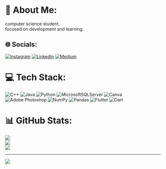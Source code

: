 # 💫 About Me:
computer science student,<br>focused on development and learning.


## 🌐 Socials:
[![Instagram](https://img.shields.io/badge/Instagram-%23E4405F.svg?logo=Instagram&logoColor=white)](https://instagram.com/ozlemdilekacar) [![LinkedIn](https://img.shields.io/badge/LinkedIn-%230077B5.svg?logo=linkedin&logoColor=white)](https://linkedin.com/in/ozlem-dilek) [![Medium](https://img.shields.io/badge/Medium-12100E?logo=medium&logoColor=white)](https://medium.com/@ozlem-dilek) 

# 💻 Tech Stack:
![C++](https://img.shields.io/badge/c++-%2300599C.svg?style=for-the-badge&logo=c%2B%2B&logoColor=white) ![Java](https://img.shields.io/badge/java-%23ED8B00.svg?style=for-the-badge&logo=java&logoColor=white) ![Python](https://img.shields.io/badge/python-3670A0?style=for-the-badge&logo=python&logoColor=ffdd54) ![MicrosoftSQLServer](https://img.shields.io/badge/Microsoft%20SQL%20Sever-CC2927?style=for-the-badge&logo=microsoft%20sql%20server&logoColor=white) ![Canva](https://img.shields.io/badge/Canva-%2300C4CC.svg?style=for-the-badge&logo=Canva&logoColor=white) ![Adobe Photoshop](https://img.shields.io/badge/adobephotoshop-%2331A8FF.svg?style=for-the-badge&logo=adobephotoshop&logoColor=white) ![NumPy](https://img.shields.io/badge/numpy-%23013243.svg?style=for-the-badge&logo=numpy&logoColor=white) ![Pandas](https://img.shields.io/badge/pandas-%23150458.svg?style=for-the-badge&logo=pandas&logoColor=white) ![Flutter](https://img.shields.io/badge/Flutter-%2302569B.svg?style=for-the-badge&logo=Flutter&logoColor=white) ![Dart](https://img.shields.io/badge/dart-%230175C2.svg?style=for-the-badge&logo=dart&logoColor=white)
# 📊 GitHub Stats:
![](https://github-readme-stats.vercel.app/api?username=ozlem-dilek&theme=tokyonight&hide_border=false&include_all_commits=false&count_private=false)<br/>
![](https://github-readme-streak-stats.herokuapp.com/?user=ozlem-dilek&theme=tokyonight&hide_border=false)<br/>
![](https://github-readme-stats.vercel.app/api/top-langs/?username=ozlem-dilek&theme=tokyonight&hide_border=false&include_all_commits=false&count_private=false&layout=compact)

---
[![](https://visitcount.itsvg.in/api?id=ozlem-dilek&icon=0&color=6)](https://visitcount.itsvg.in)

<!-- Proudly created with GPRM ( https://gprm.itsvg.in ) -->
